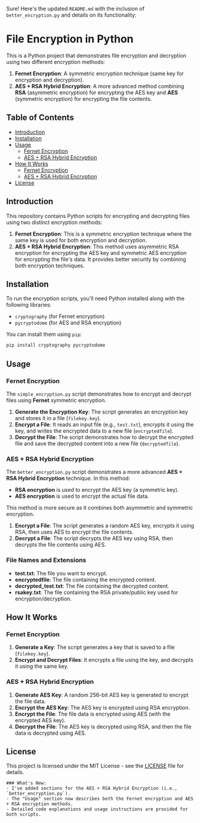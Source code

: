 Sure! Here's the updated `README.md` with the inclusion of `better_encryption.py` and details on its functionality:


# File Encryption in Python

This is a Python project that demonstrates file encryption and decryption using two different encryption methods:
1. **Fernet Encryption**: A symmetric encryption technique (same key for encryption and decryption).
2. **AES + RSA Hybrid Encryption**: A more advanced method combining **RSA** (asymmetric encryption) for encrypting the AES key and **AES** (symmetric encryption) for encrypting the file contents.

## Table of Contents
- [Introduction](#introduction)
- [Installation](#installation)
- [Usage](#usage)
  - [Fernet Encryption](#fernet-encryption)
  - [AES + RSA Hybrid Encryption](#aes--rsa-hybrid-encryption)
- [How It Works](#how-it-works)
  - [Fernet Encryption](#fernet-encryption)
  - [AES + RSA Hybrid Encryption](#aes--rsa-hybrid-encryption)
- [License](#license)

## Introduction

This repository contains Python scripts for encrypting and decrypting files using two distinct encryption methods:

1. **Fernet Encryption**: This is a symmetric encryption technique where the same key is used for both encryption and decryption.
2. **AES + RSA Hybrid Encryption**: This method uses asymmetric RSA encryption for encrypting the AES key and symmetric AES encryption for encrypting the file's data. It provides better security by combining both encryption techniques.

## Installation

To run the encryption scripts, you'll need Python installed along with the following libraries:

- `cryptography` (for Fernet encryption)
- `pycryptodome` (for AES and RSA encryption)

You can install them using `pip`:

```bash
pip install cryptography pycryptodome
```

## Usage

### Fernet Encryption

The `simple_encryption.py` script demonstrates how to encrypt and decrypt files using **Fernet** symmetric encryption.

1. **Generate the Encryption Key**: The script generates an encryption key and stores it in a file (`filekey.key`).
2. **Encrypt a File**: It reads an input file (e.g., `test.txt`), encrypts it using the key, and writes the encrypted data to a new file (`encryptedfile`).
3. **Decrypt the File**: The script demonstrates how to decrypt the encrypted file and save the decrypted content into a new file (`decryptedfile`).

### AES + RSA Hybrid Encryption

The `better_encryption.py` script demonstrates a more advanced **AES + RSA Hybrid Encryption** technique. In this method:

- **RSA encryption** is used to encrypt the AES key (a symmetric key).
- **AES encryption** is used to encrypt the actual file data.

This method is more secure as it combines both asymmetric and symmetric encryption.

1. **Encrypt a File**: The script generates a random AES key, encrypts it using RSA, then uses AES to encrypt the file contents.
2. **Decrypt a File**: The script decrypts the AES key using RSA, then decrypts the file contents using AES.

### File Names and Extensions

- **test.txt**: The file you want to encrypt.
- **encryptedfile**: The file containing the encrypted content.
- **decrypted_test.txt**: The file containing the decrypted content.
- **rsakey.txt**: The file containing the RSA private/public key used for encryption/decryption.

## How It Works

### Fernet Encryption
1. **Generate a Key**: The script generates a key that is saved to a file (`filekey.key`).
2. **Encrypt and Decrypt Files**: It encrypts a file using the key, and decrypts it using the same key.

### AES + RSA Hybrid Encryption
1. **Generate AES Key**: A random 256-bit AES key is generated to encrypt the file data.
2. **Encrypt the AES Key**: The AES key is encrypted using RSA encryption.
3. **Encrypt the File**: The file data is encrypted using AES (with the encrypted AES key).
4. **Decrypt the File**: The AES key is decrypted using RSA, and then the file data is decrypted using AES.

## License

This project is licensed under the MIT License - see the [LICENSE](LICENSE) file for details.
```
### What's New:
- I've added sections for the AES + RSA Hybrid Encryption (i.e., `better_encryption.py`).
- The "Usage" section now describes both the Fernet encryption and AES + RSA encryption methods.
- Detailed code explanations and usage instructions are provided for both scripts.